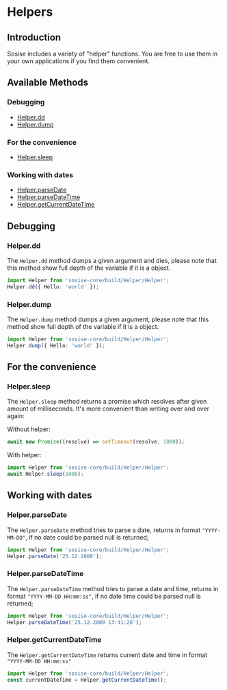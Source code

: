 # Helpers
## Introduction
Sosise includes a variety of "helper" functions. You are free to use them in your own applications if you find them convenient.

## Available Methods
### Debugging
- [Helper.dd](#Helper.dd)
- [Helper.dump](#Helper.dump)

### For the convenience
- [Helper.sleep](#Helper.sleep)

### Working with dates
- [Helper.parseDate](#Helper.parseDate)
- [Helper.parseDateTime](#Helper.parseDateTime)
- [Helper.getCurrentDateTime](#Helper.getCurrentDateTime)

## Debugging
### Helper.dd
The `Helper.dd` method dumps a given argument and dies, please note that this method show full depth of the variable if it is a object.

``` typescript
import Helper from 'sosise-core/build/Helper/Helper';
Helper.dd({ Hello: 'world' });
```

### Helper.dump
The `Helper.dump` method dumps a given argument, please note that this method show full depth of the variable if it is a object.

``` typescript
import Helper from 'sosise-core/build/Helper/Helper';
Helper.dump({ Hello: 'world' });
```

## For the convenience
### Helper.sleep
The `Helper.sleep` method returns a promise which resolves after given amount of milliseconds.
It's more convenient than writing over and over again:

Without helper:
```typescript
await new Promise((resolve) => setTimeout(resolve, 1000));
```

With helper:
``` typescript
import Helper from 'sosise-core/build/Helper/Helper';
await Helper.sleep(1000);
```

## Working with dates
### Helper.parseDate
The `Helper.parseDate` method tries to parse a date, returns in format `"YYYY-MM-DD"`, if no date could be parsed null is returned;

``` typescript
import Helper from 'sosise-core/build/Helper/Helper';
Helper.parseDate('25.12.2000');
```

### Helper.parseDateTime
The `Helper.parseDateTime` method tries to parse a date and time, returns in format `"YYYY-MM-DD HH:mm:ss"`, if no date time could be parsed null is returned;

``` typescript
import Helper from 'sosise-core/build/Helper/Helper';
Helper.parseDateTime('25.12.2000 13:41:28');
```

### Helper.getCurrentDateTime
The `Helper.getCurrentDateTime` returns current date and time in format `"YYYY-MM-DD HH:mm:ss"`

``` typescript
import Helper from 'sosise-core/build/Helper/Helper';
const currentDateTime = Helper.getCurrentDateTime();
```